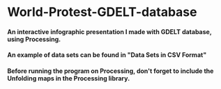 # World-Protest-GDELT-database
<h4> An interactive infographic presentation I made with GDELT database, using Processing.</h4>
<h4>An example of data sets can be found in "Data Sets in CSV Format"</h4>
<h4>Before running the program on Processing, don't forget to include the Unfolding maps in the Processing library.</h4>
